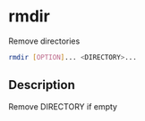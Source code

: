 # rmdir

Remove directories

```sh
rmdir [OPTION]... <DIRECTORY>...
```

## Description
Remove DIRECTORY if empty